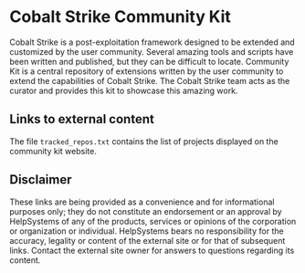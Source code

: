 # Cobalt Strike Community Kit

Cobalt Strike is a post-exploitation framework designed to be extended and customized by the user community. Several amazing tools and scripts have been written and published, but they can be difficult to locate. Community Kit is a central repository of extensions written by the user community to extend the capabilities of Cobalt Strike. The Cobalt Strike team acts as the curator and provides this kit to showcase this amazing work.

## Links to external content

The file `tracked_repos.txt` contains the list of projects displayed on the community kit website.

## Disclaimer

These links are being provided as a convenience and for informational purposes only; they do not constitute an endorsement or an approval by HelpSystems of any of the products, services or opinions of the corporation or organization or individual. HelpSystems bears no responsibility for the accuracy, legality or content of the external site or for that of subsequent links. Contact the external site owner for answers to questions regarding its content.
